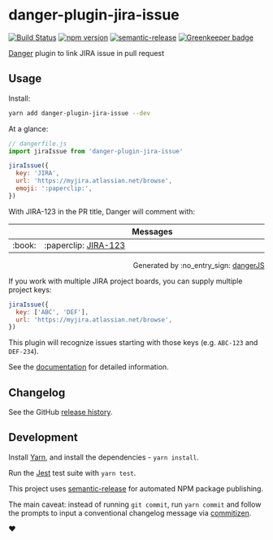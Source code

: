 # danger-plugin-jira-issue

[![Build Status](https://travis-ci.org/macklinu/danger-plugin-jira-issue.svg?branch=master)](https://travis-ci.org/macklinu/danger-plugin-jira-issue)
[![npm version](https://badge.fury.io/js/danger-plugin-jira-issue.svg)](https://badge.fury.io/js/danger-plugin-jira-issue)
[![semantic-release](https://img.shields.io/badge/%20%20%F0%9F%93%A6%F0%9F%9A%80-semantic--release-e10079.svg)](https://github.com/semantic-release/semantic-release)
[![Greenkeeper badge](https://badges.greenkeeper.io/macklinu/danger-plugin-jira-issue.svg)](https://greenkeeper.io/)

[Danger](https://github.com/danger/danger-js) plugin to link JIRA issue in pull request

## Usage

Install:

```sh
yarn add danger-plugin-jira-issue --dev
```

At a glance:

```js
// dangerfile.js
import jiraIssue from 'danger-plugin-jira-issue'

jiraIssue({
  key: 'JIRA',
  url: 'https://myjira.atlassian.net/browse',
  emoji: ':paperclip:',
})
```

With JIRA-123 in the PR title, Danger will comment with:

<table>
  <thead>
    <tr>
      <th width="50"></th>
      <th width="100%" data-danger-table="true">Messages</th>
    </tr>
  </thead>
  <tbody><tr>
      <td>:book:</td>
      <td>:paperclip: <a href="https://myjira.atlassian.net/browse/JIRA-123">JIRA-123</a></td>
    </tr>
  </tbody>
</table>


<p align="right">
  Generated by :no_entry_sign: <a href="http://github.com/danger/danger-js/">dangerJS</a>
</p>

If you work with multiple JIRA project boards, you can supply multiple project keys:

```js
jiraIssue({
  key: ['ABC', 'DEF'],
  url: 'https://myjira.atlassian.net/browse',
})
```

This plugin will recognize issues starting with those keys (e.g. `ABC-123` and `DEF-234`).

See the [documentation](http://macklinu.github.io/danger-plugin-jira-issue) for detailed information.

## Changelog

See the GitHub [release history](https://github.com/macklinu/danger-plugin-jira-issue/releases).

## Development

Install [Yarn](https://yarnpkg.com/en/), and install the dependencies - `yarn install`.

Run the [Jest](https://facebook.github.io/jest/) test suite with `yarn test`.

This project uses [semantic-release](https://github.com/semantic-release/semantic-release) for automated NPM package publishing.

The main caveat: instead of running `git commit`, run `yarn commit` and follow the prompts to input a conventional changelog message via [commitizen](https://github.com/commitizen/cz-cli).

:heart:
